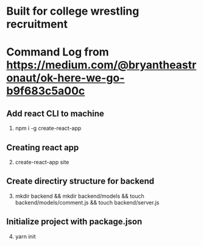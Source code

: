 # Built for college wrestling recruitment

# Command Log from https://medium.com/@bryantheastronaut/ok-here-we-go-b9f683c5a00c 

## Add react CLI to machine 
1. npm i -g create-react-app
## Creating react app
2. create-react-app site
## Create directiry structure for backend
3. mkdir backend && mkdir backend/models && touch backend/models/comment.js && touch backend/server.js
## Initialize project with package.json
4. yarn init

